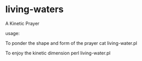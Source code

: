 # living-waters
A Kinetic Prayer

usage:

To ponder the shape and form of the prayer
 cat living-water.pl

To enjoy the kinetic dimension
 perl living-water.pl

